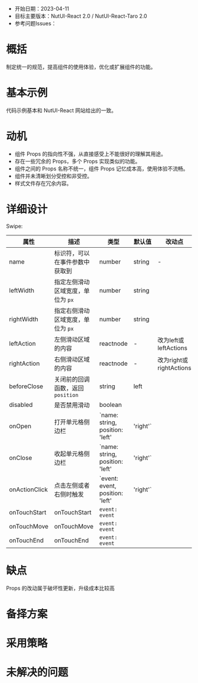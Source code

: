 - 开始日期：2023-04-11
- 目标主要版本：NutUI-React 2.0 / NutUI-React-Taro 2.0
- 参考问题Issues：

# 概括

制定统一的规范，提高组件的使用体验，优化或扩展组件的功能。


# 基本示例

代码示例基本和 NutUI-React 网站给出的一致。


# 动机

- 组件 Props 的指向性不强，从直接感受上不能很好的理解其用途。
- 存在一些冗余的 Props，多个 Props 实现类似的功能。
- 组件之间的 Props 名称不统一，组件 Props 记忆成本高，使用体验不流畅。
- 组件并未清晰划分受控和非受控。
- 样式文件存在冗余内容。


# 详细设计


Swipe:

| 属性 | 描述 | 类型 | 默认值 | 改动点 |
| --- | --- | --- | --- | --- |
| name | 标识符，可以在事件参数中获取到 | number | string | - | onOpen和onClose里直接返回，是否需要？ |
| leftWidth | 指定左侧滑动区域宽度，单位为 `px` | number | string |  |  |
| rightWidth | 指定右侧滑动区域宽度，单位为 `px` | number | string |  |  |
| leftAction | 左侧滑动区域的内容 | reactnode | - | 改为left或leftActions |
| rightAction | 右侧滑动区域的内容 | reactnode | - | 改为right或rightActions |
| beforeClose | 关闭前的回调函数，返回 `position` | string | left |  |
| disabled | 是否禁用滑动 | boolean |  |  |
| onOpen | 打开单元格侧边栏 | `name: string, position: 'left' | 'right'` |  | afterOpen |
| onClose | 收起单元格侧边栏 | `name: string, position: 'left' | 'right'` |  | afterClose |
| onActionClick | 点击左侧或者右侧时触发 | `event: event, position: 'left' | 'right'` |  |  |
| onTouchStart | onTouchStart | `event: event` |  |  |
| onTouchMove | onTouchMove | `event: event` |  |  |
| onTouchEnd | onTouchEnd | `event: event` |  |  |


# 缺点

Props 的改动属于破坏性更新，升级成本比较高

# 备择方案


# 采用策略


# 未解决的问题

